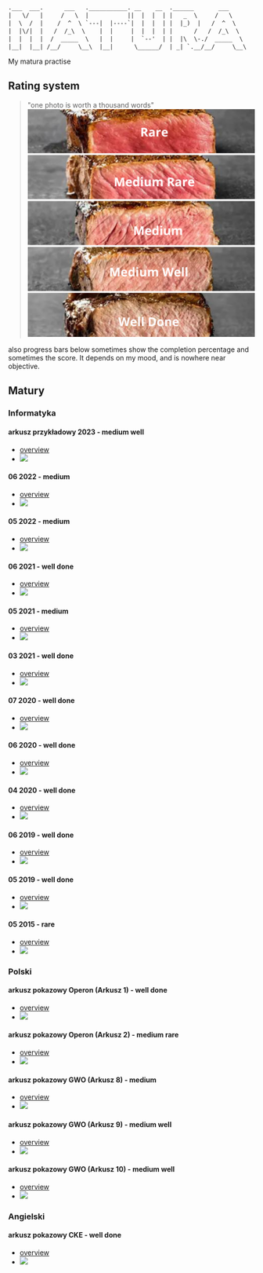 ```
.___  ___.      ___   .___________. __    __  .______       ___      
|   \/   |     /   \  |           ||  |  |  | |   _  \     /   \     
|  \  /  |    /  ^  \ `---|  |----`|  |  |  | |  |_)  |   /  ^  \    
|  |\/|  |   /  /_\  \    |  |     |  |  |  | |      /   /  /_\  \   
|  |  |  |  /  _____  \   |  |     |  `--'  | |  |\  \-./  _____  \  
|__|  |__| /__/     \__\  |__|      \______/  | _| `.__/__/     \__\

```
My matura practise


## Rating system
> "one photo is worth a thousand words"
![rating system categories](non-educational/rating_system.png)

also progress bars below sometimes show the completion percentage and sometimes the score. It depends on my mood, and is nowhere near objective.


## Matury
### Informatyka
#### arkusz przykładowy 2023 - medium well
- [overview](informatyka/extras/arkusz_przykladowy-2023/)
- ![](https://us-central1-progress-markdown.cloudfunctions.net/progress/80)

#### 06 2022 - medium
- [overview](informatyka/202206/)
- ![](https://us-central1-progress-markdown.cloudfunctions.net/progress/95)

#### 05 2022 - medium
- [overview](informatyka/202205/)
- ![](https://us-central1-progress-markdown.cloudfunctions.net/progress/90)

#### 06 2021 - well done
- [overview](informatyka/202106/)
- ![](https://us-central1-progress-markdown.cloudfunctions.net/progress/90)

#### 05 2021 - medium
- [overview](informatyka/202105/)
- ![](https://us-central1-progress-markdown.cloudfunctions.net/progress/50)

#### 03 2021 - well done
- [overview](informatyka/202103/)
- ![](https://us-central1-progress-markdown.cloudfunctions.net/progress/90)

#### 07 2020 - well done
- [overview](informatyka/202007/)
- ![](https://us-central1-progress-markdown.cloudfunctions.net/progress/95)

#### 06 2020 - well done
- [overview](informatyka/202006/)
- ![](https://us-central1-progress-markdown.cloudfunctions.net/progress/100)

#### 04 2020 - well done
- [overview](informatyka/202004/)
- ![](https://us-central1-progress-markdown.cloudfunctions.net/progress/100)

#### 06 2019 - well done
- [overview](informatyka/201906/)
- ![](https://us-central1-progress-markdown.cloudfunctions.net/progress/100)

#### 05 2019 - well done
- [overview](informatyka/201905/)
- ![](https://us-central1-progress-markdown.cloudfunctions.net/progress/95)

#### 05 2015 - rare
- [overview](informatyka/201505/)
- ![](https://us-central1-progress-markdown.cloudfunctions.net/progress/20)


### Polski
#### arkusz pokazowy Operon (Arkusz 1) - well done
- [overview](polski/pokazowy-operon-1/)
- ![](https://us-central1-progress-markdown.cloudfunctions.net/progress/80)

#### arkusz pokazowy Operon (Arkusz 2) - medium rare
- [overview](polski/pokazowy-operon-2/)
- ![](https://us-central1-progress-markdown.cloudfunctions.net/progress/40)

#### arkusz pokazowy GWO (Arkusz 8) - medium
- [overview](polski/pokazowy-oke-9/)
- ![](https://us-central1-progress-markdown.cloudfunctions.net/progress/60)

#### arkusz pokazowy GWO (Arkusz 9) - medium well
- [overview](polski/pokazowy-oke-9/)
- ![](https://us-central1-progress-markdown.cloudfunctions.net/progress/70)

#### arkusz pokazowy GWO (Arkusz 10) - medium well
- [overview](polski/pokazowy-oke-10/)
- ![](https://us-central1-progress-markdown.cloudfunctions.net/progress/80)


### Angielski
#### arkusz pokazowy CKE - well done
- [overview](angielski/pokazowy-cke/)
- ![](https://us-central1-progress-markdown.cloudfunctions.net/progress/97)